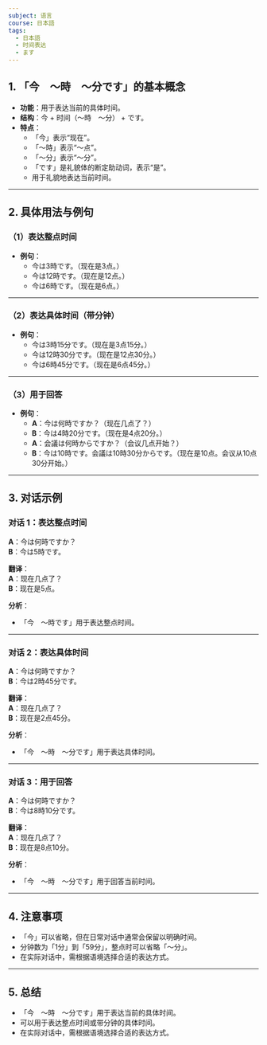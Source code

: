 ```yaml
---
subject: 语言
course: 日本語
tags:
  - 日本語
  - 时间表达
  - ます
---
```


## 1. **「今　～時　～分です」的基本概念**

- **功能**：用于表达当前的具体时间。
- **结构**：今 + 时间（～時　～分） + です。
- **特点**：
  - 「今」表示“现在”。
  - 「～時」表示“～点”。
  - 「～分」表示“～分”。
  - 「です」是礼貌体的断定助动词，表示“是”。
  - 用于礼貌地表达当前时间。

---

## 2. **具体用法与例句**

### （1）**表达整点时间**
- **例句**：
  - 今は3時です。（现在是3点。）
  - 今は12時です。（现在是12点。）
  - 今は6時です。（现在是6点。）

---

### （2）**表达具体时间（带分钟）**
- **例句**：
  - 今は3時15分です。（现在是3点15分。）
  - 今は12時30分です。（现在是12点30分。）
  - 今は6時45分です。（现在是6点45分。）

---

### （3）**用于回答**
- **例句**：
  - **A**：今は何時ですか？（现在几点了？）
  - **B**：今は4時20分です。（现在是4点20分。）
  - **A**：会議は何時からですか？（会议几点开始？）
  - **B**：今は10時です。会議は10時30分からです。（现在是10点。会议从10点30分开始。）

---

## 3. **对话示例**

### 对话 1：表达整点时间
**A**：今は何時ですか？  
**B**：今は5時です。

**翻译**：  
**A**：现在几点了？  
**B**：现在是5点。

**分析**：
- 「今　～時です」用于表达整点时间。

---

### 对话 2：表达具体时间
**A**：今は何時ですか？  
**B**：今は2時45分です。

**翻译**：  
**A**：现在几点了？  
**B**：现在是2点45分。

**分析**：
- 「今　～時　～分です」用于表达具体时间。

---

### 对话 3：用于回答
**A**：今は何時ですか？  
**B**：今は8時10分です。

**翻译**：  
**A**：现在几点了？  
**B**：现在是8点10分。

**分析**：
- 「今　～時　～分です」用于回答当前时间。

---

## 4. **注意事项**
- 「今」可以省略，但在日常对话中通常会保留以明确时间。
- 分钟数为「1分」到「59分」，整点时可以省略「～分」。
- 在实际对话中，需根据语境选择合适的表达方式。

---

## 5. **总结**
- 「今　～時　～分です」用于表达当前的具体时间。
- 可以用于表达整点时间或带分钟的具体时间。
- 在实际对话中，需根据语境选择合适的表达方式。